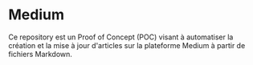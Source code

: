 # Medium

Ce repository est un Proof of Concept (POC) visant à automatiser la création et la mise à jour d'articles sur la plateforme Medium à partir de fichiers Markdown.
